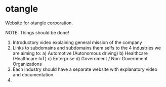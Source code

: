 # otangle
Website for otangle corporation.

NOTE: Things should be done!
1) Introductory video explaining general mission of the company
2) Links to subdomains and subdomains them selfs to the 4 industries we are aiming to:
  a) Automotive (Autonomous driving)
  b) Healthcare (Healthcare IoT)
  c) Enterprise
  d) Government / Non-Government Organizations
3) Each industry should have a separate website with explanatory video and documentation.
4) 
